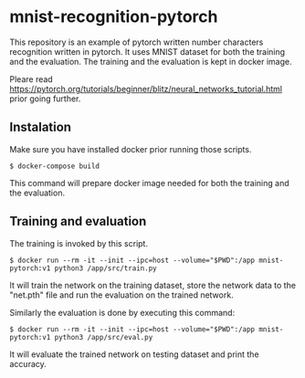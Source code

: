 # mnist-recognition-pytorch
This repository is an example of pytorch written number characters recognition written in pytorch. It uses MNIST dataset for both the training and the evaluation. The training and the evaluation is kept in docker image.

Pleare read https://pytorch.org/tutorials/beginner/blitz/neural_networks_tutorial.html prior going further.

## Instalation
Make sure you have installed docker prior running those scripts.
```
$ docker-compose build
```
This command will prepare docker image needed for both the training and the evaluation.

## Training and evaluation
The training is invoked by this script.
```
$ docker run --rm -it --init --ipc=host --volume="$PWD":/app mnist-pytorch:v1 python3 /app/src/train.py
```

It will train the network on the training dataset, store the network data to the "net.pth" file and run the evaluation on the trained network.

Similarly the evaluation is done by executing this command:
```
$ docker run --rm -it --init --ipc=host --volume="$PWD":/app mnist-pytorch:v1 python3 /app/src/eval.py
```

It will evaluate the trained network on testing dataset and print the accuracy.
